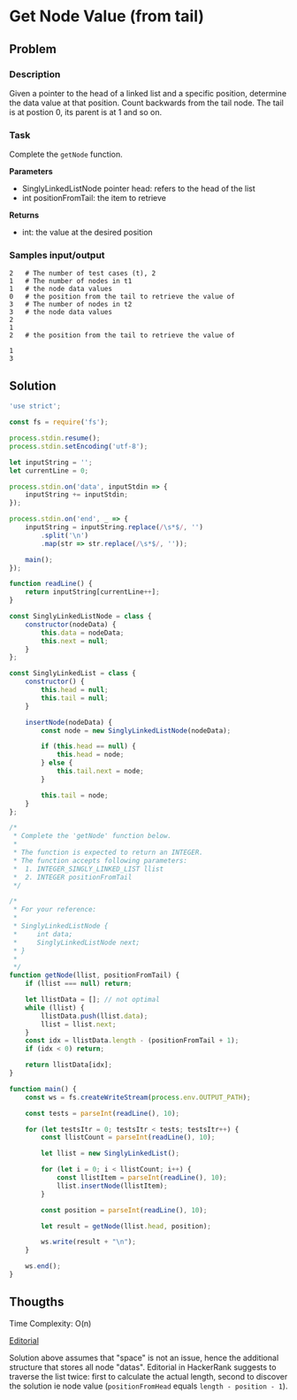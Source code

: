 # Get Node Value (from tail)

## Problem

### Description

Given a pointer to the head of a linked list and a specific position, determine the data value at that position. Count backwards from the tail node. The tail is at postion 0, its parent is at 1 and so on.

### Task

Complete the `getNode` function.

**Parameters**

- SinglyLinkedListNode pointer head: refers to the head of the list
- int positionFromTail: the item to retrieve

**Returns**

- int: the value at the desired position

### Samples input/output

```
2   # The number of test cases (t), 2
1   # The number of nodes in t1
1   # the node data values
0   # the position from the tail to retrieve the value of
3   # The number of nodes in t2
3   # the node data values
2
1
2   # the position from the tail to retrieve the value of
```
```
1
3
```

## Solution

```js
'use strict';

const fs = require('fs');

process.stdin.resume();
process.stdin.setEncoding('utf-8');

let inputString = '';
let currentLine = 0;

process.stdin.on('data', inputStdin => {
    inputString += inputStdin;
});

process.stdin.on('end', _ => {
    inputString = inputString.replace(/\s*$/, '')
        .split('\n')
        .map(str => str.replace(/\s*$/, ''));

    main();
});

function readLine() {
    return inputString[currentLine++];
}

const SinglyLinkedListNode = class {
    constructor(nodeData) {
        this.data = nodeData;
        this.next = null;
    }
};

const SinglyLinkedList = class {
    constructor() {
        this.head = null;
        this.tail = null;
    }

    insertNode(nodeData) {
        const node = new SinglyLinkedListNode(nodeData);

        if (this.head == null) {
            this.head = node;
        } else {
            this.tail.next = node;
        }

        this.tail = node;
    }
};

/*
 * Complete the 'getNode' function below.
 *
 * The function is expected to return an INTEGER.
 * The function accepts following parameters:
 *  1. INTEGER_SINGLY_LINKED_LIST llist
 *  2. INTEGER positionFromTail
 */

/*
 * For your reference:
 *
 * SinglyLinkedListNode {
 *     int data;
 *     SinglyLinkedListNode next;
 * }
 *
 */
function getNode(llist, positionFromTail) {
    if (llist === null) return;

    let llistData = []; // not optimal
    while (llist) {
        llistData.push(llist.data);
        llist = llist.next;
    }
    const idx = llistData.length - (positionFromTail + 1);
    if (idx < 0) return;

    return llistData[idx]; 
}

function main() {
    const ws = fs.createWriteStream(process.env.OUTPUT_PATH);

    const tests = parseInt(readLine(), 10);

    for (let testsItr = 0; testsItr < tests; testsItr++) {
        const llistCount = parseInt(readLine(), 10);

        let llist = new SinglyLinkedList();

        for (let i = 0; i < llistCount; i++) {
            const llistItem = parseInt(readLine(), 10);
            llist.insertNode(llistItem);
        }

        const position = parseInt(readLine(), 10);

        let result = getNode(llist.head, position);

        ws.write(result + "\n");
    }

    ws.end();
}
```

## Thougths

Time Complexity:
O(n)

[Editorial](https://www.hackerrank.com/challenges/get-the-value-of-the-node-at-a-specific-position-from-the-tail/editorial)

Solution above assumes that "space" is not an issue, hence the additional structure that stores all node "datas". Editorial in HackerRank suggests to traverse the list twice: first to calculate the actual length, second to discover the solution ie node value (`positionFromHead` equals `length - position - 1`).
